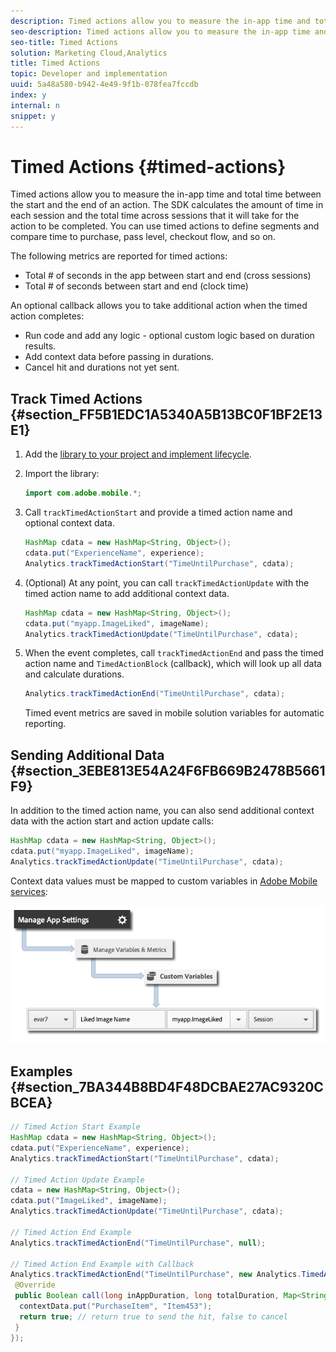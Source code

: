 ```yaml
---
description: Timed actions allow you to measure the in-app time and total time between the start and the end of an action. The SDK calculates the amount of time in each session and the total time across sessions that it will take for the action to be completed. You can use timed actions to define segments and compare time to purchase, pass level, checkout flow, and so on.
seo-description: Timed actions allow you to measure the in-app time and total time between the start and the end of an action. The SDK calculates the amount of time in each session and the total time across sessions that it will take for the action to be completed. You can use timed actions to define segments and compare time to purchase, pass level, checkout flow, and so on.
seo-title: Timed Actions
solution: Marketing Cloud,Analytics
title: Timed Actions
topic: Developer and implementation
uuid: 5a48a580-b942-4e49-9f1b-078fea7fccdb
index: y
internal: n
snippet: y
---
```


# Timed Actions {#timed-actions}

Timed actions allow you to measure the in-app time and total time between the start and the end of an action. The SDK calculates the amount of time in each session and the total time across sessions that it will take for the action to be completed. You can use timed actions to define segments and compare time to purchase, pass level, checkout flow, and so on.

The following metrics are reported for timed actions:

* Total # of seconds in the app between start and end (cross sessions) 
* Total # of seconds between start and end (clock time)

An optional callback allows you to take additional action when the timed action completes:

* Run code and add any logic - optional custom logic based on duration results. 
* Add context data before passing in durations. 
* Cancel hit and durations not yet sent.

## Track Timed Actions {#section_FF5B1EDC1A5340A5B13BC0F1BF2E13E1}

1. Add the [library to your project and implement lifecycle](../getting-started/dev-qs.md#concept_13176B6E37F547D6935E37125F457972). 
1. Import the library: 

   ```java
   import com.adobe.mobile.*;
   ```

1. Call `trackTimedActionStart` and provide a timed action name and optional context data. 

   ```java
   HashMap cdata = new HashMap<String, Object>(); 
   cdata.put("ExperienceName", experience); 
   Analytics.trackTimedActionStart("TimeUntilPurchase", cdata);
   ```

1. (Optional) At any point, you can call `trackTimedActionUpdate` with the timed action name to add additional context data. 

   ```java
   HashMap cdata = new HashMap<String, Object>(); 
   cdata.put("myapp.ImageLiked", imageName); 
   Analytics.trackTimed​ActionUpdate("TimeUntilPurchase", cdata);
   ```

1. When the event completes, call `trackTimedActionEnd` and pass the timed action name and `TimedActionBlock` (callback), which will look up all data and calculate durations. 

   ```java
   Analytics.trackTimedActionEnd("TimeUntilPurchase", cdata);
   ```

   Timed event metrics are saved in mobile solution variables for automatic reporting.

## Sending Additional Data {#section_3EBE813E54A24F6FB669B2478B5661F9}

In addition to the timed action name, you can also send additional context data with the action start and action update calls:

```java
HashMap cdata = new HashMap<String, Object>(); 
cdata.put("myapp.ImageLiked", imageName); 
Analytics.trackTimed​ActionUpdate("TimeUntilPurchase", cdata);
```

Context data values must be mapped to custom variables in [Adobe Mobile services](https://mobilemarketing.adobe.com):

<a id="fig_BF176DDE9FF24012BEAFA8AE4118E9F6"></a>

![](assets/map-variable-context-ltv.png)

## Examples {#section_7BA344B8BD4F48DCBAE27AC9320CBCEA}

```java
// Timed Action Start Example 
HashMap cdata = new HashMap<String, Object>(); 
cdata.put("ExperienceName", experience); 
Analytics.trackTimedActionStart("TimeUntilPurchase", cdata); 
 
// Timed Action Update Example 
cdata = new HashMap<String, Object>(); 
cdata.put("ImageLiked", imageName); 
Analytics.trackTimed​ActionUpdate("TimeUntilPurchase", cdata); 
 
// Timed Action End Example 
Analytics.trackTimedActionEnd("TimeUntilPurchase", null); 
 
// Timed Action End Example with Callback 
Analytics.trackTimedActionEnd("TimeUntilPurchase", new Analytics.TimedActionBlock<Boolean>() { 
 @Override 
 public Boolean call(long inAppDuration, long totalDuration, Map<String, Object> contextData) { 
  contextData.put("PurchaseItem", "Item453"); 
  return true; // return true to send the hit, false to cancel 
 } 
});
```

